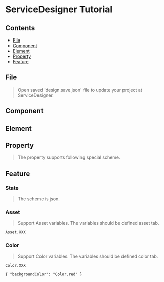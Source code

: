 <!-- TUTORIAL -->
# ServiceDesigner Tutorial
## Contents
* [File](#file)  
* [Component](#component)  
* [Element](#element)  
* [Property](#property)  
* [Feature](#feature)  

## File  
> Open saved 'design.save.json' file to update your project at ServiceDesigner.  

## Component  
## Element  
## Property  
> The property supports following special scheme.
## Feature
### State  
> The scheme is json.  
### Asset
> Support Asset variables. The variables should be defined asset tab.
```
Asset.XXX
```
### Color
> Support Color variables. The variables should be defined color tab.  
```
Color.XXX
```
```
{ "backgroundColor": "Color.red" }
```

<!-- - File : Open saved 'design.save.json' file to update your project at ServiceDesigner.
- State : The scheme is json.
- Style : The Style supports following special shceme.

  Color.XXX : Support Color variables. The variables should be defined color tab.
  Asset.XXX : Support Asset variables. The variables should be defined asset tab.
  ex ) { "backgroundColor": "Color.red" }

- Property : the property supports following special shceme.

  First checkbox is if the attribute is active.
  Second checkbox is if the attribute is binded with state variable.
  Asset.XXX : Asset tab scheme. -->
